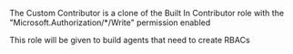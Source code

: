 The Custom Contributor is a clone of the Built In Contributor role with the "Microsoft.Authorization/*/Write" permission enabled

This role will be given to build agents that need to create RBACs
 
